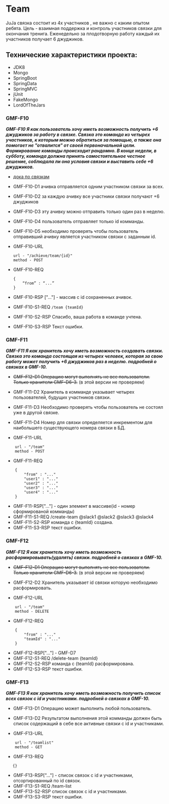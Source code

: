 # Team
JuJa связка состоит из 4х участников , не важно с каким опытом ребята. Цель - взаимная поддержка и контроль участников связки для окончания тренига. Еженедельно за плодотворную работу
каждый их участников получает 6 джуджиков.



## Технические характеристики проекта:

* JDK8
* Mongo
* SpringBoot
* SpringData
* SpringMVC
* jUnit
* FakeMongo 
* LordOfTheJars

### GMF-F10
***GMF-F10 Я как пользователь хочу иметь возможность получить +6 джуджиков за работу в связке. Связка это команда из четырех участников, к которым можно обратиться за помощью, а также она помогает не "отвалится" от своей первоначальной цели. Формирование команды происходит рандомно. 
В конце недели, в субботу, команда должна принять самостоятельное честное решение, соблюдала ли она условия связки и выставить себе +6 джуджиков.***
* [дока по связкам](https://docs.google.com/document/d/190xabylJ7VW00jbxe5CHI_mns9QrGXL_2KHJeJzO6Mo/edit)

* GMF-F10-D1 ачивка отправляется одним участником связки за всех.
* GMF-F10-D2 за каждую ачивку все участники связки получают +6 джуджиков
* GMF-F10-D3 эту ачивку можно отправить только один раз в неделю.
* GMF-F10-D4 пользователь отправляет только id комманды.
* GMF-F10-D5 необходимо проверять чтобы пользователь отправивший ачивку является участником связки с заданным id.

* GMF-F10-URL
    ```
    url - "/achieve/team/{id}"
    method - POST
    ```
* GMF-F10-REQ
    ```
    { 
        “from” : “...”
    }
    ```
* GMF-F10-RSP ["..."] - массив с id сохраненных ачивок.
* GMF-F10-S1-REQ ``/team {teamId}``
* GMF-F10-S2-RSP Спасибо, ваша работа в команде учтена.
* GMF-F10-S3-RSP Текст ошибки.

### GMF-F11

***GMF-F11 Я как хранитель хочу иметь возможность создавать связки. 
Связка это команда состоящая из четырех человек, которая за свою работу может получить +6 джуджиков раз в неделю.
подробней о связках в GMF-10.***

* <del>GMF-F12-D1 Операцию могут выполнять не все пользователи. Только хранители GMF-D6-3.</del> (в этой версии не проверяем)
* GMF-F11-D2 Хранитель в комманде указывает четырех пользователей, будущих участников связки.
* GMF-F11-D3 Необходимо проверять чтобы пользователь не состоял уже в другой связке.
* GMF-F11-D4 Номер для связки определяется инкрементом для наибольшего существующего номера связки в БД.

* GMF-F11-URL
```
    url - "/team"
    method - POST
```
* GMF-F11-REQ
```
    {
        "from" : "..."
        "user1" : "..."
        "user2" : "..."
        "user3" : "..."
        "user4" : "..."
    }
```
* GMF-F11-RSP["..."] - один элемент в массиве(id - номер сформированой комманды)
* GMF-F11-S1-REQ /create-team @slack1 @slack2 @slack3 @slack4
* GMF-F11-S2-RSP команда с {teamId} создана.
* GMF-F11-S3-RSP текст ошибки.

### GMF-F12
***GMF-F12 Я как хранитель хочу иметь возможность расформировывать(удалять) связки. 
подробней о связках в GMF-10.***

* <del>GMF-F12-D1 Операцию могут выполнять не все пользователи. Только хранители GMF-D6-3.</del> (в этой версии не проверяем)
* GMF-F12-D2 Хранитель указывает id связки которую необходимо расформировать.

* GMF-F12-URL
```
    url - "/team"
    method - DELETE
```
* GMF-F12-REQ
```
    {
        "from" : "..."
        "teamId" : "..."
    }
```
* GMF-F12-RSP["..."] - GMF-D7
* GMF-F12-S1-REQ /delete-team {teamId}
* GMF-F12-S2-RSP команда с {teamId} расформирована.
* GMF-F12-S3-RSP текст ошибки.

### GMF-F13
***GMF-F13 Я как хранитель хочу иметь возможность получить список всех связок с id и участниками. 
подробней о связках в GMF-10.***

* GMF-F13-D1 Операцию может выполнить любой пользователь.
* GMF-F13-D2 Результатом выполнения этой комманды должен быть список содержащий в себе все активные связки с id и участниками.

* GMF-F13-URL
```
    url - "/teamlist"
    method - GET
```
* GMF-F13-REQ
```
   {}
```
* GMF-F13-RSP["..."] - список связок с id и участниками, отсортированный по id связок.
* GMF-F13-S1-REQ /team-list
* GMF-F13-S2-RSP список связок с id и участниками.
* GMF-F13-S3-RSP текст ошибки.
